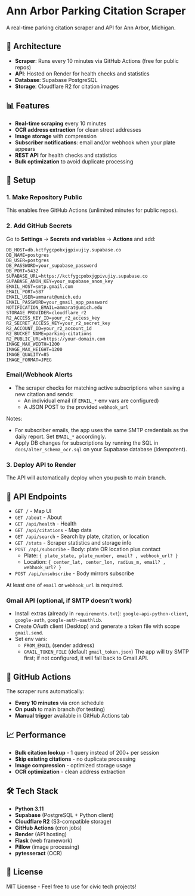 # Ann Arbor Parking Citation Scraper

A real-time parking citation scraper and API for Ann Arbor, Michigan.

## 🚀 Architecture

- **Scraper**: Runs every 10 minutes via GitHub Actions (free for public repos)
- **API**: Hosted on Render for health checks and statistics
- **Database**: Supabase PostgreSQL
- **Storage**: Cloudflare R2 for citation images

## 📊 Features

- **Real-time scraping** every 10 minutes
- **OCR address extraction** for clean street addresses
- **Image storage** with compression
- **Subscriber notifications**: email and/or webhook when your plate appears
- **REST API** for health checks and statistics
- **Bulk optimization** to avoid duplicate processing

## 🔧 Setup

### 1. Make Repository Public

This enables free GitHub Actions (unlimited minutes for public repos).

### 2. Add GitHub Secrets

Go to **Settings** → **Secrets and variables** → **Actions** and add:

```
DB_HOST=db.kctfygcpobxjgpivujiy.supabase.co
DB_NAME=postgres
DB_USER=postgres
DB_PASSWORD=your_supabase_password
DB_PORT=5432
SUPABASE_URL=https://kctfygcpobxjgpivujiy.supabase.co
SUPABASE_ANON_KEY=your_supabase_anon_key
EMAIL_HOST=smtp.gmail.com
EMAIL_PORT=587
EMAIL_USER=ammarat@umich.edu
EMAIL_PASSWORD=your_gmail_app_password
NOTIFICATION_EMAIL=ammarat@umich.edu
STORAGE_PROVIDER=cloudflare_r2
R2_ACCESS_KEY_ID=your_r2_access_key
R2_SECRET_ACCESS_KEY=your_r2_secret_key
R2_ACCOUNT_ID=your_r2_account_id
R2_BUCKET_NAME=parking-citations
R2_PUBLIC_URL=https://your-domain.com
IMAGE_MAX_WIDTH=1200
IMAGE_MAX_HEIGHT=1200
IMAGE_QUALITY=85
IMAGE_FORMAT=JPEG
```

### Email/Webhook Alerts

- The scraper checks for matching active subscriptions when saving a new citation and sends:
  - An individual email (if `EMAIL_*` env vars are configured)
  - A JSON POST to the provided `webhook_url`

Notes:

- For subscriber emails, the app uses the same SMTP credentials as the daily report. Set `EMAIL_*` accordingly.
- Apply DB changes for subscriptions by running the SQL in `docs/alter_schema_ocr.sql` on your Supabase database (idempotent).

### 3. Deploy API to Render

The API will automatically deploy when you push to main branch.

## 📡 API Endpoints

- `GET /` - Map UI
- `GET /about` - About
- `GET /api/health` - Health
- `GET /api/citations` - Map data
- `GET /api/search` - Search by plate, citation, or location
- `GET /stats` - Scraper statistics and storage info
- `POST /api/subscribe` - Body: plate OR location plus contact
  - Plate: `{ plate_state, plate_number, email? , webhook_url? }`
  - Location: `{ center_lat, center_lon, radius_m, email? , webhook_url? }`
- `POST /api/unsubscribe` - Body mirrors subscribe

At least one of `email` or `webhook_url` is required.

### Gmail API (optional, if SMTP doesn’t work)

- Install extras (already in `requirements.txt`): `google-api-python-client`, `google-auth`, `google-auth-oauthlib`.
- Create OAuth client (Desktop) and generate a token file with scope `gmail.send`.
- Set env vars:
  - `FROM_EMAIL` (sender address)
  - `GMAIL_TOKEN_FILE` (default `gmail_token.json`)
    The app will try SMTP first; if not configured, it will fall back to Gmail API.

## 🔄 GitHub Actions

The scraper runs automatically:

- **Every 10 minutes** via cron schedule
- **On push** to main branch (for testing)
- **Manual trigger** available in GitHub Actions tab

## 📈 Performance

- **Bulk citation lookup** - 1 query instead of 200+ per session
- **Skip existing citations** - no duplicate processing
- **Image compression** - optimized storage usage
- **OCR optimization** - clean address extraction

## 🛠️ Tech Stack

- **Python 3.11**
- **Supabase** (PostgreSQL + Python client)
- **Cloudflare R2** (S3-compatible storage)
- **GitHub Actions** (cron jobs)
- **Render** (API hosting)
- **Flask** (web framework)
- **Pillow** (image processing)
- **pytesseract** (OCR)

## 📝 License

MIT License - Feel free to use for civic tech projects!
